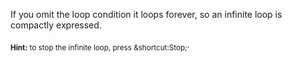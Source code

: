 


If you omit the loop condition it loops forever, so an infinite loop is compactly expressed.


<sub>**Hint:** to stop the infinite loop, press <span class="shortcut">&shortcut:Stop;</span></sub>.
